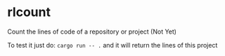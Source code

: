 # rlcount
Count the lines of code of a repository or project (Not Yet)

To test it just do:
`cargo run -- .`
and it will return the lines of this project
